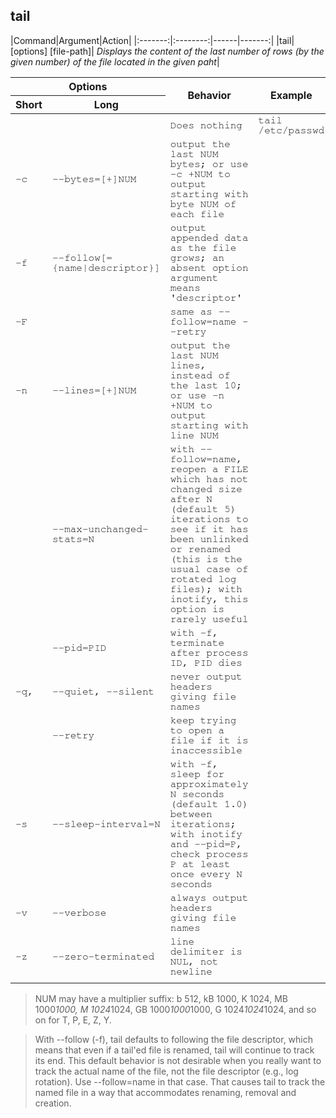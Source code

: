 ## **tail**

|Command|Argument|Action|
|:-------:|:--------:|------|-------:|
|tail| [options] [file-path]| *Displays the content of the last number of rows (by the given number) of the file located in the given paht*|


<table>
    <thead>
        <tr>
            <th colspan="2">Options</th>
            <th rowspan="2">Behavior</th>
            <th rowspan="2">Example</th>
        </tr>
        <tr>
            <th>Short</th>
            <th>Long</th>
        </tr>
    </thead>
    <tbody style="font-family: FreeMono, monospace;">
        <tr>
            <td></td>
            <td></td>
            <td>Does nothing</td>
            <td>tail /etc/passwd</td>
        </tr>
        <tr>
            <td>-c</td>
            <td>--bytes=[+]NUM</td>
            <td>output the last NUM bytes; or use -c +NUM to output  starting with byte NUM of each file</td>
            <td></td>
        </tr>
        <tr>
            <td>-f</td>
            <td>--follow[={name|descriptor}]</td>
            <td>output appended data as the file grows;
                             an absent option argument means 'descriptor'</td>
            <td></td>
        </tr>
        <tr>
            <td>-F</td>
            <td></td>
            <td>same as --follow=name --retry</td>
            <td></td>
        </tr>
        <tr>
            <td>-n</td>
            <td>--lines=[+]NUM</td>
            <td>output the last NUM lines, instead of the last 10; or use -n +NUM to output starting with line NUM</td>
            <td></td>
        </tr>
        <tr>
            <td></td>
            <td>--max-unchanged-stats=N</td>
            <td>with --follow=name, reopen a FILE which has not
                             changed size after N (default 5) iterations
                             to see if it has been unlinked or renamed
                             (this is the usual case of rotated log files);
                             with inotify, this option is rarely useful
                             </td>
            <td></td>
        </tr>
        <tr>
            <td></td>
            <td>--pid=PID</td>
            <td>with -f, terminate after process ID, PID dies</td>
            <td></td>
        </tr>
        <tr>
            <td>-q,</td>
            <td>--quiet, --silent</td>
            <td>never output headers giving file names</td>
            <td></td>
        </tr>
        <tr>
            <td></td>
            <td>--retry</td>
            <td>keep trying to open a file if it is inaccessible</td>
            <td></td>
        </tr>
        <tr>
            <td>-s</td>
            <td>--sleep-interval=N</td>
            <td>with -f, sleep for approximately N seconds
                             (default 1.0) between iterations;
                             with inotify and --pid=P, check process P at
                             least once every N seconds</td>
            <td></td>
        </tr>
        <tr>
            <td>-v</td>
            <td>--verbose</td>
            <td>always output headers giving file names</td>
            <td></td>
        </tr>
        <tr>
            <td>-z</td>
            <td>--zero-terminated</td>
            <td>line delimiter is NUL, not newline</td>
            <td></td>
        </tr>
        <tr>
            <td></td>
            <td></td>
            <td></td>
            <td></td>
        </tr>
    </tbody>
</table>


> NUM may have a multiplier suffix:
b 512, kB 1000, K 1024, MB 1000*1000, M 1024*1024,
GB 1000*1000*1000, G 1024*1024*1024, and so on for T, P, E, Z, Y.

> With --follow (-f), tail defaults to following the file descriptor, which
means that even if a tail'ed file is renamed, tail will continue to track
its end.  This default behavior is not desirable when you really want to
track the actual name of the file, not the file descriptor (e.g., log
rotation).  Use --follow=name in that case.  That causes tail to track the
named file in a way that accommodates renaming, removal and creation.